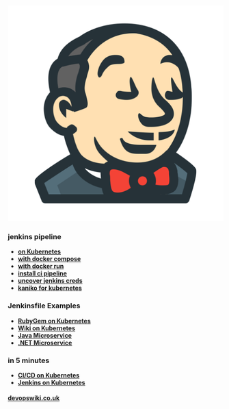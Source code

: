 
![logo](/media/jenkins-logo-square-butler.png "jenkins ci/cd pipeline howto documentation")

### jenkins pipeline

- **[on Kubernetes](/kubernetes/kubernetes-slaves)**
- **[with docker compose](/pipeline/pipeline-using-docker-compose)**
- **[with docker run](/pipeline/pipeline-using-docker-run)**
- **[install ci pipeline](/pipeline/install-ci-pipeline-with-elk-logging)**
- **[uncover jenkins creds](/pipeline/uncover-jenkins-credentials)**
- **[kaniko for kubernetes](/kubernetes/kaniko)**

### Jenkinsfile Examples

- **[RubyGem on Kubernetes](https://github.com/devops4me/safedb.net/blob/master/Jenkinsfile)**
- **[Wiki on Kubernetes](https://github.com/apolloakora/devops-wiki/blob/master/Jenkinsfile)**
- **[Java Microservice](/pipeline/for-java-microservice/)**
- **[.NET Microservice](/pipeline/for-dotnet-microservice/)**


### in 5 minutes

- **[CI/CD on Kubernetes](https://github.com/devops4me/kubernetes-pipeline)**
- **[Jenkins on Kubernetes](https://github.com/devops4me/docker-jenkins-cluster)**

#### [devopswiki.co.uk](/)
